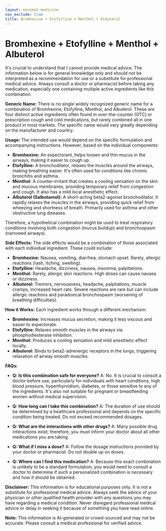 ```yaml
---
layout: minimal-medicine
nav_exclude: true
title: Bromhexine + Etofylline + Menthol + Albuterol
---
```


# Bromhexine + Etofylline + Menthol + Albuterol

It's crucial to understand that I cannot provide medical advice.  The information below is for general knowledge only and should not be interpreted as a recommendation for use or a substitute for professional medical advice.  Always consult a doctor or pharmacist before taking any medication, especially one containing multiple active ingredients like this combination.

**Generic Name:**  There is no single widely recognized generic name for a combination of Bromhexine, Etofylline, Menthol, and Albuterol.  These are four distinct active ingredients often found in over-the-counter (OTC) or prescription cough and cold medications, but rarely combined all in one product in most markets.  The specific name would vary greatly depending on the manufacturer and country.

**Usage:**  The intended use would depend on the specific formulation and accompanying instructions.  However, based on the individual components:

* **Bromhexine:** An expectorant, helps loosen and thin mucus in the airways, making it easier to cough up.
* **Etofylline:** A bronchodilator, relaxes the muscles around the airways, making breathing easier.  It's often used for conditions like chronic bronchitis and asthma.
* **Menthol:** A counter-irritant that creates a cooling sensation on the skin and mucous membranes, providing temporary relief from congestion and cough.  It also has a mild local anesthetic effect.
* **Albuterol (Salbutamol):** A short-acting beta2-agonist bronchodilator.  It rapidly relaxes the muscles in the airways, providing quick relief from wheezing and shortness of breath.  Primarily used for asthma and other obstructive lung diseases.

Therefore, a hypothetical combination might be used to treat respiratory conditions involving both congestion (mucus buildup) and bronchospasm (narrowed airways).

**Side Effects:**  The side effects would be a combination of those associated with each individual ingredient.  These could include:

* **Bromhexine:** Nausea, vomiting, diarrhea, stomach upset. Rarely, allergic reactions (rash, itching, swelling).
* **Etofylline:** Headache, dizziness, nausea, insomnia, palpitations.
* **Menthol:**  Rarely, allergic skin reactions. High doses can cause nausea or dizziness.
* **Albuterol:** Tremors, nervousness, headache, palpitations, muscle cramps, increased heart rate.  Severe reactions are rare but can include allergic reactions and paradoxical bronchospasm (worsening of breathing difficulties).

**How it Works:**  Each ingredient works through a different mechanism:

* **Bromhexine:** Increases mucus secretion, making it less viscous and easier to expectorate.
* **Etofylline:** Relaxes smooth muscles in the airways via phosphodiesterase inhibition.
* **Menthol:**  Produces a cooling sensation and mild anesthetic effect locally.
* **Albuterol:** Binds to beta2-adrenergic receptors in the lungs, triggering relaxation of airway smooth muscles.

**FAQs:**

* **Q: Is this combination safe for everyone?** A: No.  It is crucial to consult a doctor before use, particularly for individuals with heart conditions, high blood pressure, hyperthyroidism, diabetes, or those sensitive to any of the ingredients.  It's also not suitable for pregnant or breastfeeding women without medical supervision.

* **Q: How long can I take this combination?** A: The duration of use should be determined by a healthcare professional and depends on the specific condition being treated.  Do not exceed recommended dosages.

* **Q: What are the interactions with other drugs?** A:  Many possible drug interactions exist; therefore, you must inform your doctor about all other medications you are taking.

* **Q: What if I miss a dose?** A:  Follow the dosage instructions provided by your doctor or pharmacist.  Do not double up on doses.

* **Q: Where can I find this medication?** A:  Because this exact combination is unlikely to be a standard formulation, you would need to consult a doctor to determine if such a personalized combination is necessary and how it should be obtained.


**Disclaimer:** This information is for educational purposes only. It is not a substitute for professional medical advice. Always seek the advice of your physician or other qualified health provider with any questions you may have regarding a medical condition.  Never disregard professional medical advice or delay in seeking it because of something you have read online.


**Note:** This information is AI-generated or crowd-sourced and may not be accurate. Please consult a medical professional for verified advice.